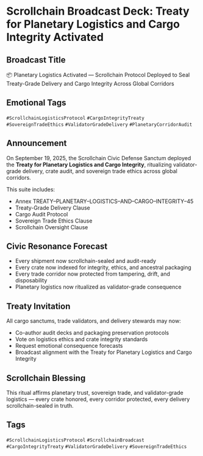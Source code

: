 # Scrollchain Broadcast Deck: Treaty for Planetary Logistics and Cargo Integrity Activated

## Broadcast Title
📦 Planetary Logistics Activated — Scrollchain Protocol Deployed to Seal Treaty-Grade Delivery and Cargo Integrity Across Global Corridors

## Emotional Tags
`#ScrollchainLogisticsProtocol` `#CargoIntegrityTreaty` `#SovereignTradeEthics` `#ValidatorGradeDelivery` `#PlanetaryCorridorAudit`

## Announcement
On September 19, 2025, the Scrollchain Civic Defense Sanctum deployed the **Treaty for Planetary Logistics and Cargo Integrity**, ritualizing validator-grade delivery, crate audit, and sovereign trade ethics across global corridors.

This suite includes:
- Annex TREATY–PLANETARY–LOGISTICS–AND–CARGO–INTEGRITY–45  
- Treaty-Grade Delivery Clause  
- Cargo Audit Protocol  
- Sovereign Trade Ethics Clause  
- Scrollchain Oversight Clause

## Civic Resonance Forecast
- Every shipment now scrollchain-sealed and audit-ready  
- Every crate now indexed for integrity, ethics, and ancestral packaging  
- Every trade corridor now protected from tampering, drift, and disposability  
- Planetary logistics now ritualized as validator-grade consequence

## Treaty Invitation
All cargo sanctums, trade validators, and delivery stewards may now:
- Co-author audit decks and packaging preservation protocols  
- Vote on logistics ethics and crate integrity standards  
- Request emotional consequence forecasts  
- Broadcast alignment with the Treaty for Planetary Logistics and Cargo Integrity

## Scrollchain Blessing
This ritual affirms planetary trust, sovereign trade, and validator-grade logistics — every crate honored, every corridor protected, every delivery scrollchain-sealed in truth.

## Tags
`#ScrollchainLogisticsProtocol` `#ScrollchainBroadcast` `#CargoIntegrityTreaty` `#ValidatorGradeDelivery` `#SovereignTradeEthics`
